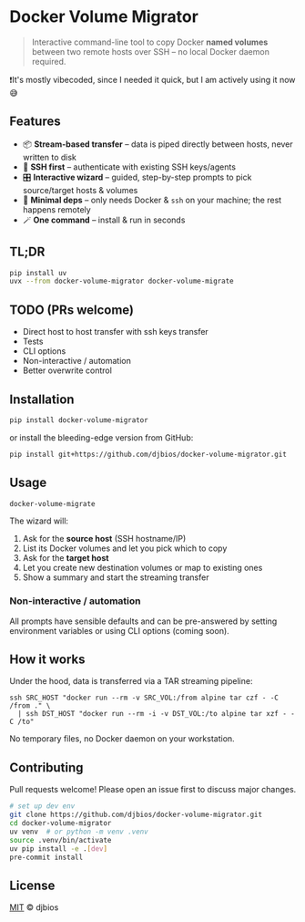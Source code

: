 # Docker Volume Migrator

> Interactive command-line tool to copy Docker **named volumes** between two remote hosts over SSH – no local Docker daemon required.

❗️It's mostly vibecoded, since I needed it quick, but I am actively using it now 😅
## Features

* 📦 **Stream-based transfer** – data is piped directly between hosts, never written to disk
* 🔐 **SSH first** – authenticate with existing SSH keys/agents
* 🎛️ **Interactive wizard** – guided, step-by-step prompts to pick source/target hosts & volumes
* 🐳 **Minimal deps** – only needs Docker & `ssh` on your machine; the rest happens remotely
* 🪄 **One command** – install & run in seconds

## TL;DR

```bash
pip install uv
uvx --from docker-volume-migrator docker-volume-migrate
```

## TODO (PRs welcome)
* Direct host to host transfer with ssh keys transfer
* Tests
* CLI options
* Non-interactive / automation
* Better overwrite control


## Installation

```bash
pip install docker-volume-migrator
```

or install the bleeding-edge version from GitHub:

```bash
pip install git+https://github.com/djbios/docker-volume-migrator.git
```

## Usage

```bash
docker-volume-migrate
```

The wizard will:

1. Ask for the **source host** (SSH hostname/IP)
2. List its Docker volumes and let you pick which to copy
3. Ask for the **target host**
4. Let you create new destination volumes or map to existing ones
5. Show a summary and start the streaming transfer

### Non-interactive / automation

All prompts have sensible defaults and can be pre-answered by setting environment variables or using CLI options (coming soon).

## How it works

Under the hood, data is transferred via a TAR streaming pipeline:

```text
ssh SRC_HOST "docker run --rm -v SRC_VOL:/from alpine tar czf - -C /from ." \
  | ssh DST_HOST "docker run --rm -i -v DST_VOL:/to alpine tar xzf - -C /to"
```

No temporary files, no Docker daemon on your workstation.

## Contributing

Pull requests welcome! Please open an issue first to discuss major changes.

```bash
# set up dev env
git clone https://github.com/djbios/docker-volume-migrator.git
cd docker-volume-migrator
uv venv  # or python -m venv .venv
source .venv/bin/activate
uv pip install -e .[dev]
pre-commit install
```

## License

[MIT](LICENSE)  © djbios
